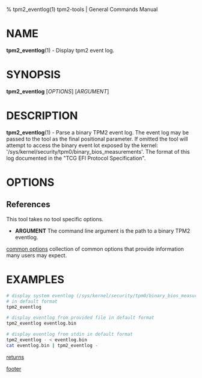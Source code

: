 % tpm2_eventlog(1) tpm2-tools | General Commands Manual

# NAME

**tpm2_eventlog**(1) - Display tpm2 event log.

# SYNOPSIS

**tpm2_eventlog** [*OPTIONS*] [*ARGUMENT*]

# DESCRIPTION

**tpm2_eventlog**(1) - Parse a binary TPM2 event log. The event log may be
passed to the tool as the final positional parameter. If omitted the tool
will attempt to access the binary event lot exposed by the kernel:
'/sys/kernel/security/tpm0/binary_bios_measurements'. The format of this log
documented in the "TCG EFI Protocol Specification".

# OPTIONS

## References

This tool takes no tool specific options.

  * **ARGUMENT** The command line argument is the path to a binary TPM2
    eventlog.

[common options](common/options.md) collection of common options that provide
information many users may expect.

# EXAMPLES

```bash
# display system eventlog (/sys/kernel/security/tpm0/binary_bios_measurements)
# in default format
tpm2_eventlog

# display eventlog from provided file in default format
tpm2_eventlog eventlog.bin

# display eventlog from stdin in default format
tpm2_eventlog - < eventlog.bin
cat eventlog.bin | tpm2_eventlog -
```

[returns](common/returns.md)

[footer](common/footer.md)
